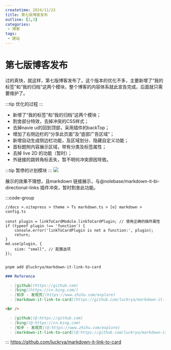 ```yaml
---
createtime: 2024/11/23
title: 第七版博客发布
outline: [2,3]
categories:
 - 博客
tags:
 - 建站
---
```


# 第七版博客发布

过的真快，就这样，第七版博客发布了。这个版本的优化不多，主要新增了“我的标签”和“我的归档”这两个模块，整个博客的内容体系就此宣告完成，后面就只需要维护了。

:::tip
优化的过程
:::
- 新增了“我的标签”和“我的归档”这两个模块；
- 割舍部分特效，去掉冲突的CSS样式；
- 去掉navie ui的回到顶部，采用插件的backTop；
- 增加了右侧边栏的“分享此页面”及“底部广告区域”；
- 新增自动生成侧边栏功能，及区域划分、隐藏自定义功能；
- 首标题附内容展示区域，带有分类及标签属性；
- 去掉 live 2D 的功能（暂时）；
- 外链接的跳转角标丢失，暂不明何冲突原因导致。

:::tip
暂停的计划模块
:::
<img src="https://gitee.com/zhangjunjiee/article-images/raw/master/images/202411232253410.png"/>

展示的效果不理想，且markdown 链接展示，与@nolebase/markdown-it-bi-directional-links 插件冲突，暂时割舍此功能。

:::code-group
```vue
//docs >.vitepress > theme > Ts markdown.ts > [e] markdown >  config.ts

const plugin = linkToCardModule.linkToCardPlugin; // 使用正确的插件属性
if (typeof plugin !== 'function') {
    console.error('linkToCardPlugin is not a function:', plugin);
    return;
}
md.use(plugin, {
    size: "small", // 配置选项
});   
    
```

```sh [pnpm]
pnpm add @luckrya/markdown-it-link-to-card
```

```markdown
### Reference

  - [github](https://github.com)
  - [bing](https://cn.bing.com/)
  - [知乎 - 发现页](https://www.zhihu.com/explore)
  - [markdown-it-link-to-card](https://github.com/luckrya/markdown-it-link-to-card)

<br />

  - [github](@:https://github.com)
  - [bing](@:https://cn.bing.com)
  - [知乎 - 发现页](@:https://www.zhihu.com/explore)
  - [markdown-it-link-to-card](@:https://github.com/luckrya/markdown-it-link-to-card)
```

:::
https://github.com/luckrya/markdown-it-link-to-card